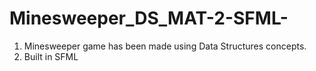 # Minesweeper_DS_MAT-2-SFML-

1. Minesweeper game has been made using Data Structures concepts.
2. Built in SFML
